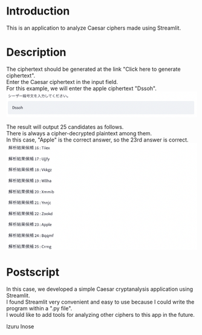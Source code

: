 # Introduction
This is an application to analyze Caesar ciphers made using Streamlit.<br>

# Description
The ciphertext should be generated at the link "Click here to generate ciphertext".<br>
Enter the Caesar ciphertext in the input field.<br>
For this example, we will enter the apple ciphertext "Dssoh".<br>
<img src="input.png">

The result will output 25 candidates as follows.<br>
There is always a cipher-decrypted plaintext among them.<br>
In this case, "Apple" is the correct answer, so the 23rd answer is correct.<br>
<img src="Apple.png">

# Postscript
In this case, we developed a simple Caesar cryptanalysis application using Streamlit.<br>
I found Streamlit very convenient and easy to use because I could write the program within a ".py file".<br>
I would like to add tools for analyzing other ciphers to this app in the future.<br>

Izuru Inose